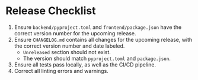 # Release Checklist

1. Ensure `backend/pyproject.toml` and `frontend/package.json` have the correct version number for the upcoming release.
2. Ensure `CHANGELOG.md` contains all changes for the upcoming release, with the correct version number and date labeled.
   - `Unreleased` section should not exist.
   - The version should match `pyproject.toml` and `package.json`.
3. Ensure all tests pass locally, as well as the CI/CD pipeline.
4. Correct all linting errors and warnings.
